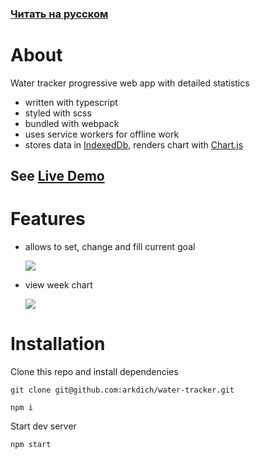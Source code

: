 ### [Читать на русском](/README.md)
# About
Water tracker progressive web app with detailed statistics

- written with typescript
- styled with scss
- bundled with webpack
- uses service workers for offline work
- stores data in [IndexedDb](https://github.com/dexie/Dexie.js), renders chart with [Chart.js](https://github.com/chartjs/Chart.js)


## See [Live Demo](https://arkdich.github.io/water-tracker/)

# Features
- allows to set, change and fill current goal

  ![](https://i.imgur.com/HsgKTRM.gif)
  
- view week chart
  
  ![](https://i.imgur.com/5HPLyO1.gif)
  
 # Installation
 Clone this repo and install dependencies
 ```
 git clone git@github.com:arkdich/water-tracker.git
 ```
 ```
 npm i
 ```
 Start dev server
 ```
 npm start
 ```